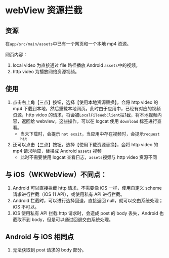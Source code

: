# webView 资源拦截

## 资源

在`app/src/main/assets`中已有一个网页和一个本地 mp4 资源。

网页内容：

1. local video 为直接通过 file 路径播放 Android `assets`中的视频。
2. http video 为播放网络资源视频。

## 使用

1. 点击右上角【三点】按钮，选择【使用本地资源替换】，会将 http video 的 mp4 下载到本地，然后重载本地网页。此时由于应用中，已经有对应的视频资源，http video 的请求，将会被`LocalFileWebClient`拦1截，将本地视频内容，返回给 webview。这些操作，可以在 logcat 使用 `download` 标签进行查看。
    * 当未下载时，会提示 `not exsit`，当应用中存在视频时，会提示`request hit`
1. 还可以点击【三点】按钮，选择【使用下载资源替换】，会将 http video 的 mp4 请求响应，替换成 Android `assets` 视频
    * 此时不需要使用 logcat 查看日志，`assets`视频与 http video 资源不同


## 与 iOS（WKWebView）不同点：

1. Android 可以直接拦截 http 请求，不需要像 iOS 一样，使用自定义 scheme 请求进行拦截（iOS 11 API），或使用私有 API 进行拦截。
2. Android 拦截时，可以进行选择回退，直接返回 null，就可以交由系统处理；iOS 不可以。
3. iOS 使用私有 API 拦截 http 请求时，会造成 post 的 body 丢失，Android 也截取不到 body，但是可以通过回退交由系统处理。

## Android 与 iOS 相同点

1. 无法获取到 post 请求的 body 部分。